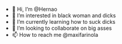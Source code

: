 - 👋 Hi, I’m @Hernao
- 👀 I’m interested in black woman and dicks
- 🌱 I’m currently learning how to suck dicks
- 💞️ I’m looking to collaborate on big asses
- 📫 How to reach me @maxifarinola

<!---
Hernao/Hernao is a ✨ special ✨ repository because its `README.md` (this file) appears on your GitHub profile.
You can click the Preview link to take a look at your changes.
--->
